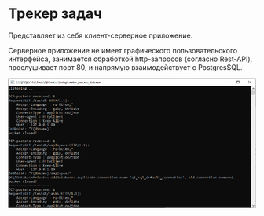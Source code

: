 # Трекер задач
Представляет из себя клиент-серверное приложение.

Серверное приложение не имеет графического пользовательского интерфейса, занимается обработкой http-запросов (согласно Rest-API), прослушивает порт 80, и напрямую взаимодействует с PostgresSQL.

![](imgs/server.png)